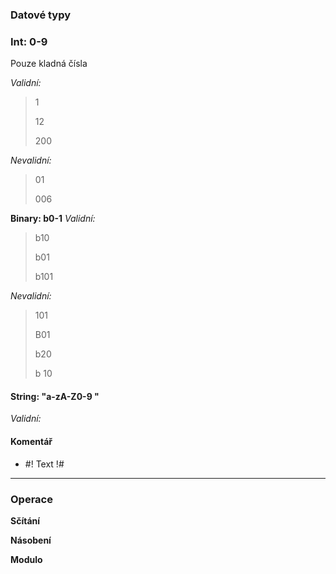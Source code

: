 ### Datové typy
### Int: 0-9
Pouze kladná čísla

*Validní:*
> 1
>
> 12
> 
> 200

*Nevalidní:*
> 01
> 
> 006

**Binary: b0-1**
*Validní:*
> b10
>
> b01
> 
> b101

*Nevalidní:*
> 101
> 
> B01
> 
> b20
> 
> b 10

#### String: "a-zA-Z0-9 "
*Validní:*
> 

#### Komentář
- #! Text !#

---
### Operace
**Sčítání**

**Násobení**

**Modulo**
